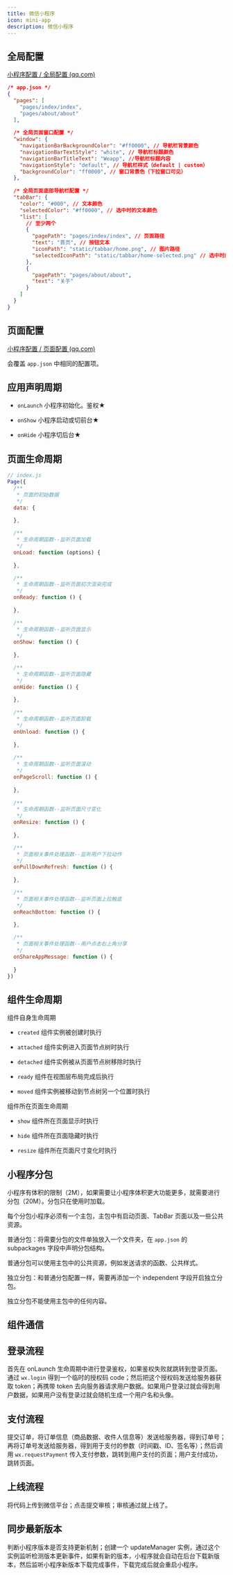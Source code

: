 ```yaml
---
title: 微信小程序
icon: mini-app
description: 微信小程序
---
```


## 全局配置

[小程序配置 / 全局配置 (qq.com)](https://developers.weixin.qq.com/miniprogram/dev/reference/configuration/app.html)

```json
/* app.json */
{
  "pages": [
    "pages/index/index",
    "pages/about/about"
  ],
  
  /* 全局页面窗口配置 */
  "window": {
    "navigationBarBackgroundColor": "#ff0000", // 导航栏背景颜色
    "navigationBarTextStyle": "white", // 导航栏标题颜色
    "navigationBarTitleText": "Weapp", //导航栏标题内容
    "navigationStyle": "default", // 导航栏样式（default | custom）
    "backgroundColor": "ff0000", // 窗口背景色（下拉窗口可见）
  },
  
  /* 全局页面底部导航栏配置 */
  "tabBar": {
    "color": "#000", // 文本颜色
    "selectedColor": "#ff0000", // 选中时的文本颜色
    "list": [
      // 至少两个
      {
        "pagePath": "pages/index/index", // 页面路径
        "text": "首页", // 按钮文本
        "iconPath": "static/tabbar/home.png", // 图片路径
        "selectedIconPath": "static/tabbar/home-selected.png" // 选中时的图片路径
      },
      {
        "pagePath": "pages/about/about",
        "text": "关于"
      }
    ]
  }
}
```

## 页面配置

[小程序配置 / 页面配置 (qq.com)](https://developers.weixin.qq.com/miniprogram/dev/reference/configuration/page.html)

会覆盖 `app.json` 中相同的配置项。

## 应用声明周期

- `onLaunch` 小程序初始化。鉴权★

- `onShow` 小程序启动或切前台★

- `onHide` 小程序切后台★

## 页面生命周期

```js
// index.js
Page({
  /**
   * 页面的初始数据
   */
  data: {
    
  },

  /**
   * 生命周期函数--监听页面加载
   */
  onLoad: function (options) {
    
  },

  /**
   * 生命周期函数--监听页面初次渲染完成
   */
  onReady: function () {
    
  },

  /**
   * 生命周期函数--监听页面显示
   */
  onShow: function () {
    
  },

  /**
   * 生命周期函数--监听页面隐藏
   */
  onHide: function () {
    
  },

  /**
   * 生命周期函数--监听页面卸载
   */
  onUnload: function () {
    
  },
  
  /**
   * 生命周期函数--监听页面滚动
   */
  onPageScroll: function () {
    
  },
  
  /**
   * 生命周期函数--监听页面尺寸变化
   */
  onResize: function () {
    
  },

  /**
   * 页面相关事件处理函数--监听用户下拉动作
   */
  onPullDownRefresh: function () {
    
  },

  /**
   * 页面相关事件处理函数--监听页面上拉触底
   */
  onReachBottom: function () {
    
  },

  /**
   * 页面相关事件处理函数--用户点击右上角分享
   */
  onShareAppMessage: function () {
    
  }
})
```

## 组件生命周期

组件自身生命周期

- `created` 组件实例被创建时执行

- `attached` 组件实例进入页面节点树时执行

- `detached` 组件实例被从页面节点树移除时执行

- `ready` 组件在视图层布局完成后执行

- `moved` 组件实例被移动到节点树另一个位置时执行

组件所在页面生命周期

- `show` 组件所在页面显示时执行

- `hide` 组件所在页面隐藏时执行

- `resize` 组件所在页面尺寸变化时执行

## 小程序分包

小程序有体积的限制（2M），如果需要让小程序体积更大功能更多，就需要进行分包（20M）。分包只在使用时加载。

每个分包小程序必须有一个主包，主包中有启动页面、TabBar 页面以及一些公共资源。

普通分包：将需要分包的文件单独放入一个文件夹，在 `app.json` 的 subpackages 字段中声明分包结构。

普通分包可以使用主包中的公共资源，例如发送请求的函数、公共样式。

独立分包：和普通分包配置一样，需要再添加一个 independent 字段开启独立分包。

独立分包不能使用主包中的任何内容。

## 组件通信



## 登录流程

首先在 onLaunch 生命周期中进行登录鉴权，如果鉴权失败就跳转到登录页面。通过 `wx.login` 得到一个临时的授权码 code；然后把这个授权码发送给服务器获取 token；再携带 token 去向服务器请求用户数据。如果用户登录过就会得到用户数据，如果用户没有登录过就会随机生成一个用户名和头像。

## 支付流程

提交订单，将订单信息（商品数据、收件人信息等）发送给服务器，得到订单号；再将订单号发送给服务器，得到用于支付的参数（时间戳、ID、签名等）；然后调用 `wx.requestPayment` 传入支付参数，跳转到用户支付的页面；用户支付成功，跳转页面。

## 上线流程

将代码上传到微信平台；点击提交审核；审核通过就上线了。

## 同步最新版本

判断小程序版本是否支持更新机制；创建一个 updateManager 实例，通过这个实例监听检测版本更新事件，如果有新的版本，小程序就会自动在后台下载新版本，然后监听小程序新版本下载完成事件，下载完成后就会重启小程序。
